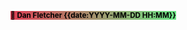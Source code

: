 <sub><mark style="background: linear-gradient(to right, #dd3e54, #6be585);"><strong>📨 Dan Fletcher  {{date:YYYY-MM-DD HH:MM}}</strong></mark></sub>